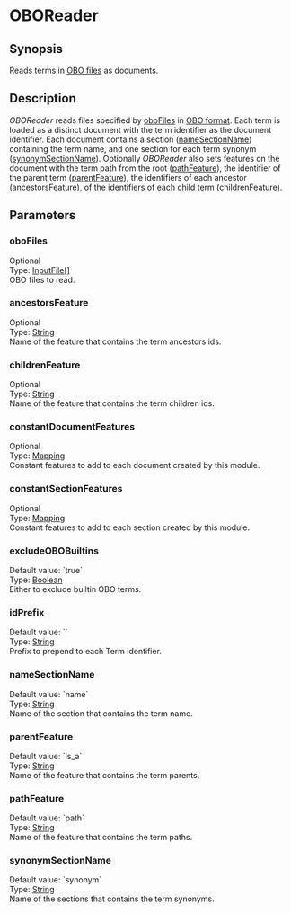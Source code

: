<h1 class="module">OBOReader</h1>

## Synopsis

Reads terms in [OBO files](XXX) as documents.

## Description

*OBOReader* reads files specified by <a href="#oboFiles" class="param">oboFiles</a> in [OBO format](XXX).
  Each term is loaded as a distinct document with the term identifier as the document identifier.
  Each document contains a section (<a href="#nameSectionName" class="param">nameSectionName</a>) containing the term name, and one section for each term synonym (<a href="#synonymSectionName" class="param">synonymSectionName</a>).
  Optionally *OBOReader* also sets features on the document with the term path from the root (<a href="#pathFeature" class="param">pathFeature</a>), the identifier of the parent term (<a href="#parentFeature" class="param">parentFeature</a>), the identifiers of each ancestor (<a href="#ancestorsFeature" class="param">ancestorsFeature</a>), of the identifiers of each child term (<a href="#childrenFeature" class="param">childrenFeature</a>).

## Parameters

<h3 name="oboFiles" class="param">oboFiles</h3>

<div class="param-level param-level-optional">Optional
</div>
<div class="param-type">Type: <a href="../converter/fr.inra.maiage.bibliome.util.files.InputFile%5B%5D" class="converter">InputFile[]</a>
</div>
OBO files to read.

<h3 name="ancestorsFeature" class="param">ancestorsFeature</h3>

<div class="param-level param-level-optional">Optional
</div>
<div class="param-type">Type: <a href="../converter/java.lang.String" class="converter">String</a>
</div>
Name of the feature that contains the term ancestors ids.

<h3 name="childrenFeature" class="param">childrenFeature</h3>

<div class="param-level param-level-optional">Optional
</div>
<div class="param-type">Type: <a href="../converter/java.lang.String" class="converter">String</a>
</div>
Name of the feature that contains the term children ids.

<h3 name="constantDocumentFeatures" class="param">constantDocumentFeatures</h3>

<div class="param-level param-level-optional">Optional
</div>
<div class="param-type">Type: <a href="../converter/fr.inra.maiage.bibliome.alvisnlp.core.module.types.Mapping" class="converter">Mapping</a>
</div>
Constant features to add to each document created by this module.

<h3 name="constantSectionFeatures" class="param">constantSectionFeatures</h3>

<div class="param-level param-level-optional">Optional
</div>
<div class="param-type">Type: <a href="../converter/fr.inra.maiage.bibliome.alvisnlp.core.module.types.Mapping" class="converter">Mapping</a>
</div>
Constant features to add to each section created by this module.

<h3 name="excludeOBOBuiltins" class="param">excludeOBOBuiltins</h3>

<div class="param-level param-level-default-value">Default value: `true`
</div>
<div class="param-type">Type: <a href="../converter/java.lang.Boolean" class="converter">Boolean</a>
</div>
Either to exclude builtin OBO terms.

<h3 name="idPrefix" class="param">idPrefix</h3>

<div class="param-level param-level-default-value">Default value: ``
</div>
<div class="param-type">Type: <a href="../converter/java.lang.String" class="converter">String</a>
</div>
Prefix to prepend to each Term identifier.

<h3 name="nameSectionName" class="param">nameSectionName</h3>

<div class="param-level param-level-default-value">Default value: `name`
</div>
<div class="param-type">Type: <a href="../converter/java.lang.String" class="converter">String</a>
</div>
Name of the section that contains the term name.

<h3 name="parentFeature" class="param">parentFeature</h3>

<div class="param-level param-level-default-value">Default value: `is_a`
</div>
<div class="param-type">Type: <a href="../converter/java.lang.String" class="converter">String</a>
</div>
Name of the feature that contains the term parents.

<h3 name="pathFeature" class="param">pathFeature</h3>

<div class="param-level param-level-default-value">Default value: `path`
</div>
<div class="param-type">Type: <a href="../converter/java.lang.String" class="converter">String</a>
</div>
Name of the feature that contains the term paths.

<h3 name="synonymSectionName" class="param">synonymSectionName</h3>

<div class="param-level param-level-default-value">Default value: `synonym`
</div>
<div class="param-type">Type: <a href="../converter/java.lang.String" class="converter">String</a>
</div>
Name of the sections that contains the term synonyms.

